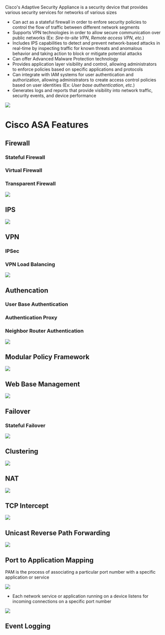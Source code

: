 Cisco's Adaptive Security Appliance is a security device that provides various security services for networks of various sizes 

* Can act as a stateful firewall in order to enfore security policies to control the flow of traffic between different network segments
* Supports VPN technologies in order to allow secure communication over public networks (Ex: *Sire-to-site VPN*, *Remote access VPN*, *etc.*)
* Includes IPS capabilities to detect and prevent network-based attacks in real-time by inspecting traffic for known threats and anomalous behavior and taking action to block or mitigate potential attacks
* Can offer Advanced Malware Protection technology
* Provides application layer visibility and control, allowing administrators to enforce policies based on specific applications and protocols
* Can integrate with IAM systems for user authentication and authorization, allowing administrators to create access control policies based on user identities (Ex: *User base authentication*, *etc.*)
* Generates logs and reports that provide visibility into network traffic, security events, and device performance

![](https://github.com/JonmarCorpuz/SecondBrain/blob/main/Assets/Whitespace.png)

# Cisco ASA Features

## Firewall

### Stateful Firewall

### Virtual Firewall

### Transparent Firewall

![](https://github.com/JonmarCorpuz/SecondBrain/blob/main/Assets/Whitespace.png)

## IPS

![](https://github.com/JonmarCorpuz/SecondBrain/blob/main/Assets/Whitespace.png)

## VPN

### IPSec

### VPN Load Balancing

![](https://github.com/JonmarCorpuz/SecondBrain/blob/main/Assets/Whitespace.png)

## Authencation

### User Base Authentication

### Authentication Proxy

### Neighbor Router Authentication

![](https://github.com/JonmarCorpuz/SecondBrain/blob/main/Assets/Whitespace.png)

## Modular Policy Framework

![](https://github.com/JonmarCorpuz/SecondBrain/blob/main/Assets/Whitespace.png)

## Web Base Management

![](https://github.com/JonmarCorpuz/SecondBrain/blob/main/Assets/Whitespace.png)

## Failover

### Stateful Failover

![](https://github.com/JonmarCorpuz/SecondBrain/blob/main/Assets/Whitespace.png)

## Clustering

![](https://github.com/JonmarCorpuz/SecondBrain/blob/main/Assets/Whitespace.png)

## NAT

![](https://github.com/JonmarCorpuz/SecondBrain/blob/main/Assets/Whitespace.png)

## TCP Intercept

![](https://github.com/JonmarCorpuz/SecondBrain/blob/main/Assets/Whitespace.png)

## Unicast Reverse Path Forwarding

![](https://github.com/JonmarCorpuz/SecondBrain/blob/main/Assets/Whitespace.png)

## Port to Application Mapping

PAM is the process of associating a particular port number with a specific application or service

![](https://github.com/JonmarCorpuz/SecondBrain/blob/main/Assets/ldfbhbdsbjdbddfkdjbbjkdfjbkd.png)

* Each network service or application running on a device listens for incoming connections on a specific port number

![](https://github.com/JonmarCorpuz/SecondBrain/blob/main/Assets/Whitespace.png)

## Event Logging

